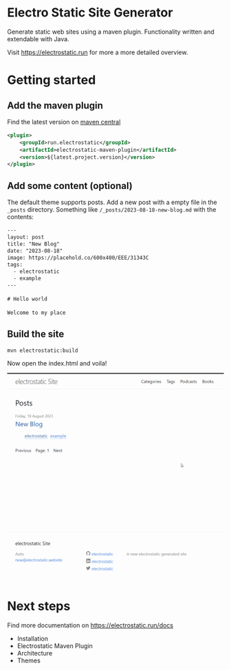 # Electro Static Site Generator 

Generate static web sites using a maven plugin. Functionality written and extendable with Java.

Visit https://electrostatic.run for more a more detailed overview.

# Getting started

## Add the maven plugin

Find the latest version on [maven central](https://)

```xml
<plugin>
    <groupId>run.electrostatic</groupId>
    <artifactId>electrostatic-maven-plugin</artifactId>
    <version>${latest.project.version}</version>
</plugin>
```

## Add some content (optional)

The default theme supports posts. Add a new post with a empty file in the `_posts` directory. Something like `/_posts/2023-08-18-new-blog.md` with the contents:

```text
---
layout: post
title: "New Blog"
date: "2023-08-18"
image: https://placehold.co/600x400/EEE/31343C
tags:
  - electrostatic
  - example
---

# Hello world

Welcome to my place

```

## Build the site

```shell
mvn electrostatic:build
```

Now open the index.html and voila!

![starter site](docs/starter-site.png)

# Next steps

Find more documentation on https://electrostatic.run/docs

* Installation
* Electrostatic Maven Plugin
* Architecture
* Themes
